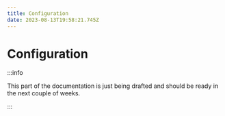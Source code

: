 ```yaml
---
title: Configuration
date: 2023-08-13T19:58:21.745Z
---
```


# Configuration

:::info

This part of the documentation is just being drafted and should be ready in the next couple of weeks.

:::